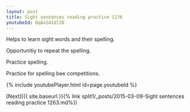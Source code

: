 ```yaml
---
layout: post
title: Sight sentences reading practice 1176
youtubeId: BqAxS41dl28
---
```

 
 
Helps to learn sight words and their spelling.

Opportunitiy to repeat the spelling. 

Practice spelling. 
 
Practice for spelling bee competitions. 
 
{% include youtubePlayer.html id=page.youtubeId %}
 
 

[Next]({{ site.baseurl }}{% link  split1/_posts/2015-03-09-Sight sentences reading practice 1263.md%})
 
